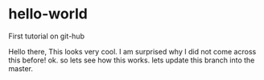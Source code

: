 # hello-world
First tutorial on git-hub

Hello there,
This looks very cool. I am surprised why I did not come across this before!
ok. so lets see how this works. lets update this branch into the master.
